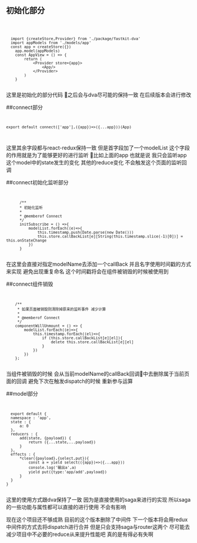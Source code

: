 ## 初始化部分
<code>

      import {createStore,Provider} from './package/fastkit-dva'
      import appModels from './models/app'
      const app = createStore({})
        app.model(appModels)
        const AppView = () => {
            return (
                <Provider store={app}>
                    <App/>
                </Provider>
            )
        }
</code>
这里是初始化的部分代码 之后会与dva尽可能的保持一致 在后续版本会进行修改

##connect部分
<code>

    export default connect(['app'],({app})=>({...app}))(App)
</code>

这里其余字段都与react-redux保持一致 但是首字段加了一个modelList
这个字段的作用就是为了能够更好的进行监听 比如上面的app
也就是说 我只会监听app这个model中的state发生的变化 其他的reduce变化 不会触发这个页面的监听回调

##connect初始化监听部分
<code>

          /**
          * 初始化监听
          * 
          * @memberof Connect
          */
          initSubscribe = () =>{
              modelList.forEach((e)=>{
                  this.timestamp.push(Date.parse(new Date()))
                  this.store.callBackList[e][String(this.timestamp.slice(-1)[0])] = this.onStateChange
              })
          }
</code>
在这里会直接对指定modelName去添加一个callBack 并且名字使用时间戳的方式来实现 避免出现重复命名
这个时间戳将会在组件被销毁的时候被使用到

##connect组件销毁
<code>

        /**
         * 如果页面被销毁则清除掉原来的监听事件 减少计算
         * 
         * @memberof Connect
         */
        componentWillUnmount = () => {
            modelList.forEach((e)=>{
                this.timestamp.forEach((el)=>{
                    if (this.store.callBackList[e][el]){
                        delete this.store.callBackList[e][el]
                    }
                })
            })
        };
</code>
当组件被销毁的时候 会从当前modelName的callBack回调中去删除属于当前页面的回调 避免下次在触发dispatch的时候 重新参与运算


##model部分
<code>

      export default {
      namespace : 'app',
      state : {
          a: 0
      },
      reducers : {
          add(state, {payload}) {
              return ({...state,...payload})
          }
      },
      effects : {
          *clear({payload},{select,put}){
              const a = yield select(({app})=>({...app}))
              console.log('输出a',a)
              yield put({type:'app/add',payload})
          }
      }
    }
</code>
这里的使用方式跟dva保持了一致 因为是直接使用的saga来进行的实现 所以saga的一些功能与属性都可以直接的进行使用 不会有影响

现在这个项目还不够成熟 目前的这个版本删除了中间件 下一个版本将会用redux中间件的方式去将dispatch进行合并 但是只会支持saga与router这两个 尽可能去减少项目中不必要的reduce从来提升性能吧 真的是有得必有失啊
